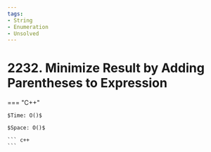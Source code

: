 ```yaml
---
tags:
- String
- Enumeration
- Unsolved
---
```



# 2232. Minimize Result by Adding Parentheses to Expression

=== "C++"

    $Time: O()$

    $Space: O()$

    ``` c++
    ```